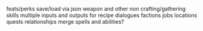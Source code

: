 feats/perks
save/load via json
weapon and other non crafting/gathering skills
multiple inputs and outputs for recipe
dialogues
factions
jobs
locations
quests
relationships
merge spells and abilities?